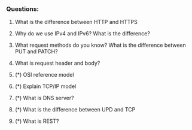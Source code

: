 
### Questions:

1. What is the difference between HTTP and HTTPS
2. Why do we use IPv4 and IPv6? What is the difference?
3. What request methods do you know? What is the difference between PUT and PATCH? 
4. What is request header and body? 

1. (\*) OSI reference model
2. (\*) Explain TCP/IP model
3. (\*) What is DNS server? 
4. (\*) What is the difference between UPD and TCP
5. (\*) What is REST? 